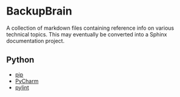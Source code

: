 # BackupBrain
A collection of markdown files containing reference info on various technical topics.  This may eventually be converted into a Sphinx documentation project.

## Python
- [pip](pip.md)
- [PyCharm](PyCharm.md)
- [pylint](pylint.md)
